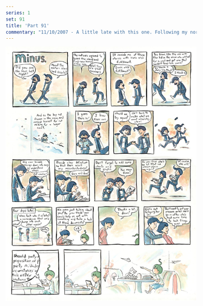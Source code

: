 ```yaml
---
series: 1
set: 91
title: 'Part 91'
commentary: "11/10/2007 - A little late with this one. Following my normal habit, after I started a story I decided to completely redo everything. Except this time I couldn't because apparently I am out of illustration board(though I have enough half-finished strips done to last until December, I think), so instead of redoing the comics all that I could manage was to make small changes to the text. As usual, the new ideas for this story that you'll never see happen to be some of the best ideas ever. After having read them you would have been frozen in front of your computer for several weeks, feeding only on the pure quality of the strips to survive. Also, probably I'll start offering prints again two weeks from now. The end of the year is coming up and I figure that if I'm going to sell them again I should probably get it out of the way before December hits."
---
```


![](../../../../assets/minus/part-91/minus91.jpg)